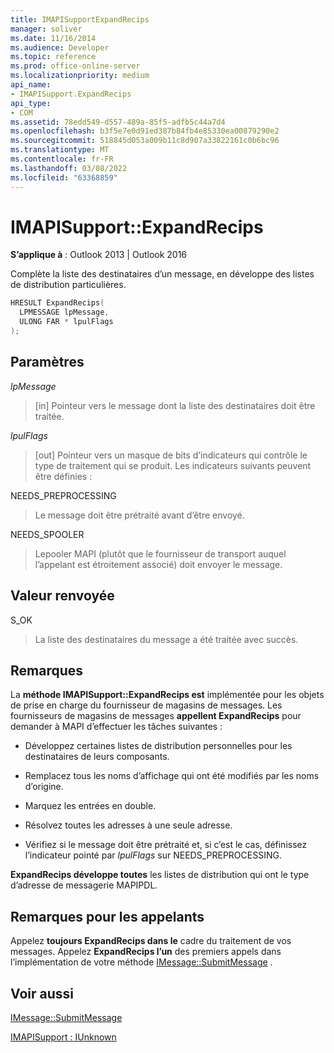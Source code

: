 ```yaml
---
title: IMAPISupportExpandRecips
manager: soliver
ms.date: 11/16/2014
ms.audience: Developer
ms.topic: reference
ms.prod: office-online-server
ms.localizationpriority: medium
api_name:
- IMAPISupport.ExpandRecips
api_type:
- COM
ms.assetid: 78edd549-d557-489a-85f5-adfb5c44a7d4
ms.openlocfilehash: b3f5e7e0d91ed387b84fb4e85330ea00879290e2
ms.sourcegitcommit: 518845d053a009b11c8d907a33822161c0b6bc96
ms.translationtype: MT
ms.contentlocale: fr-FR
ms.lasthandoff: 03/08/2022
ms.locfileid: "63368859"
---
```

# <a name="imapisupportexpandrecips"></a>IMAPISupport::ExpandRecips

  
  
**S’applique à** : Outlook 2013 | Outlook 2016 
  
Complète la liste des destinataires d’un message, en développe des listes de distribution particulières.
  
```cpp
HRESULT ExpandRecips(
  LPMESSAGE lpMessage,
  ULONG FAR * lpulFlags
);
```

## <a name="parameters"></a>Paramètres

 _lpMessage_
  
> [in] Pointeur vers le message dont la liste des destinataires doit être traitée.
    
 _lpulFlags_
  
> [out] Pointeur vers un masque de bits d’indicateurs qui contrôle le type de traitement qui se produit. Les indicateurs suivants peuvent être définies :
    
NEEDS_PREPROCESSING 
  
> Le message doit être prétraité avant d’être envoyé.
    
NEEDS_SPOOLER 
  
> Lepooler MAPI (plutôt que le fournisseur de transport auquel l’appelant est étroitement associé) doit envoyer le message.
    
## <a name="return-value"></a>Valeur renvoyée

S_OK 
  
> La liste des destinataires du message a été traitée avec succès.
    
## <a name="remarks"></a>Remarques

La **méthode IMAPISupport::ExpandRecips est** implémentée pour les objets de prise en charge du fournisseur de magasins de messages. Les fournisseurs de magasins de messages **appellent ExpandRecips** pour demander à MAPI d’effectuer les tâches suivantes : 
  
- Développez certaines listes de distribution personnelles pour les destinataires de leurs composants.
    
- Remplacez tous les noms d’affichage qui ont été modifiés par les noms d’origine.
    
- Marquez les entrées en double.
    
- Résolvez toutes les adresses à une seule adresse. 
    
- Vérifiez si le message doit être prétraité et, si c’est le cas, définissez l’indicateur pointé par  _lpulFlags_ sur NEEDS_PREPROCESSING. 
    
 **ExpandRecips développe toutes** les listes de distribution qui ont le type d’adresse de messagerie MAPIPDL. 
  
## <a name="notes-to-callers"></a>Remarques pour les appelants

Appelez **toujours ExpandRecips dans le** cadre du traitement de vos messages. Appelez **ExpandRecips l’un** des premiers appels dans l’implémentation de votre méthode [IMessage::SubmitMessage](imessage-submitmessage.md) . 
  
## <a name="see-also"></a>Voir aussi



[IMessage::SubmitMessage](imessage-submitmessage.md)
  
[IMAPISupport : IUnknown](imapisupportiunknown.md)

